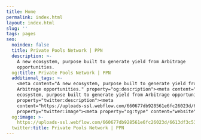 ```yaml
---
title: Home
permalink: index.html
layout: index.html
slug: ''
tags: pages
seo:
  noindex: false
  title: Private Pools Network | PPN
  description: >-
    A new ecosystem, purpose built to generate yield from Arbitrage
    opportunities.
  og:title: Private Pools Network | PPN
  additional_tags: >-
    <meta content="A new ecosystem, purpose built to generate yield from
    Arbitrage opportunities." property="og:description"><meta content="A new
    ecosystem, purpose built to generate yield from Arbitrage opportunities."
    property="twitter:description"><meta
    content="https://uploads-ssl.webflow.com/660677db928561e6fc26023d/6613df3c53686dbf21ed7d3d_opengraph.jpg"
    property="twitter:image"><meta property="og:type" content="website">
  og:image: >-
    https://uploads-ssl.webflow.com/660677db928561e6fc26023d/6613df3c53686dbf21ed7d3d_opengraph.jpg
  twitter:title: Private Pools Network | PPN
---
```



